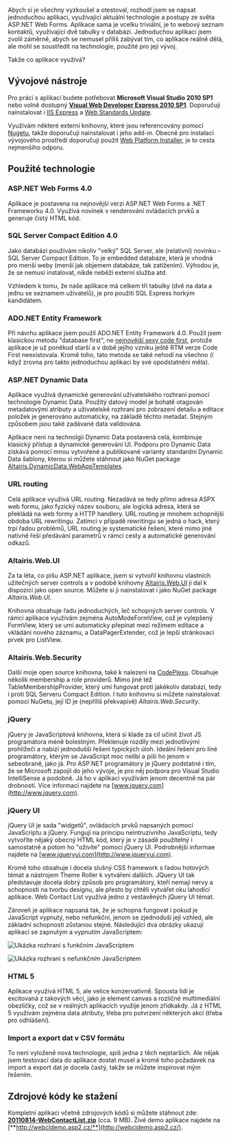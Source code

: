<!-- dcterms:identifier = aspnetcz#331 -->
<!-- dcterms:title = WebContactList: Nová ukázková aplikace postavená na moderních technologiích -->
<!-- dcterms:abstract = Abych si je všechny vyzkoušel a otestoval, rozhodl jsem se napsat jednoduchou aplikaci, využívající aktuální technologie a postupy ze světa ASP.NET Web Forms. Pokud vás zajímá, nabízím její popis a zdrojový kód ke stažení. Aktualizováno: živé demo -->
<!-- np9:categoryId = 7 -->
<!-- x4w:category = Software -->
<!-- np9:authorId = 1 -->
<!-- np9:authorEmail = michal.valasek@altairis.cz -->
<!-- dcterms:creator = Michal Altair Valášek -->
<!-- dcterms:created = 2011-08-15T11:28:16.843+02:00 -->
<!-- dcterms:dateAccepted = 2011-08-15T11:28:18+02:00 -->
<!-- x4w:pictureWidth = 150 -->
<!-- x4w:pictureHeight = 150 -->
<!-- x4w:pictureUrl = /perex-pictures/20110815-webcontactlist-nova-ukazkova-aplikace-postavena-na-modernich-technologiich.png -->

Abych si je všechny vyzkoušel a otestoval, rozhodl jsem se napsat jednoduchou aplikaci, využívající aktuální technologie a postupy ze světa ASP.NET Web Forms. Aplikace sama je vcelku triviální, je to webový seznam kontaktů, využívající dvě tabulky v databázi. Jednoduchou aplikaci jsem zvolil záměrně, abych se nemusel příliš zabývat tím, co aplikace reálně dělá, ale mohl se soustředit na technologie, použité pro její vývoj.

Takže co aplikace využívá?

## Vývojové nástroje

Pro práci s aplikací budete potřebovat **Microsoft Visual Studio 2010 SP1** nebo volně dostupný **[Visual Web Developer Express 2010 SP1](http://www.microsoft.com/visualstudio/en-us/products/2010-editions/visual-web-developer-express)**. Doporučuji nainstalovat i [IIS Express](http://learn.iis.net/page.aspx/868/iis-express-overview/) a [Web Standards Update](http://visualstudiogallery.msdn.microsoft.com/a15c3ce9-f58f-42b7-8668-53f6cdc2cd83).

Využívám některé externí knihovny, které jsou referencovány pomocí [Nugetu](http://www.nuget.org/), takže doporučuji nainstalovat i jeho add-in. Obecně pro instalaci vývojového prostředí doporučuji použít [Web Platform Installer](http://www.microsoft.com/web/), je to cesta nejmenšího odporu.

## Použité technologie

### ASP.NET Web Forms 4.0

Aplikace je postavena na nejnovější verzi ASP.NET Web Forms a .NET Frameworku 4.0. Využívá novinek v renderování ovládacích prvků a generuje čistý HTML kód.

### SQL Server Compact Edition 4.0

Jako databázi používám nikoliv "velký" SQL Server, ale (relativní) novinku – SQL Server Compact Edition. To je embedded databáze, která je vhodná pro menší weby (menší jak objemem databáze, tak zatížením). Výhodou je, že se nemusí instalovat, nikde neběží externí služba atd.

Vzhledem k tomu, že naše aplikace má celkem tři tabulky (dvě na data a jednu se seznamem uživatelů), je pro použití SQL Express horkým kandidátem.

### ADO.NET Entity Framework

Při návrhu aplikace jsem použil ADO.NET Entity Framework 4.0. Použil jsem klasickou metodu "database first", ne [nejnovější sexy code first](http://weblogs.asp.net/scottgu/archive/2010/07/16/code-first-development-with-entity-framework-4.aspx), protože aplikace je už poněkud starší a v době jejího vzniku ještě RTM verze Code First neexistovala. Kromě toho, tato metoda se také nehodí na všechno (i když zrovna pro takto jednoduchou aplikaci by své opodstatnění měla).

### ASP.NET Dynamic Data

Aplikace využívá dynamické generování uživatelského rozhraní pomocí technologie Dynamic Data. Použitý datový model je bohatě otagován metadatovými atributy a uživatelské rozhraní pro zobrazení detailu a editace položek je generováno automaticky, na základě těchto metadat. Stejným způsobem jsou také zadávané data validována.

Aplikace není na technolgii Dynamic Data postavená celá, kombinuje klasický přístup a dynamické generování UI. Podporu pro Dynamic Data získává pomocí mnou vytvořené a publikované varianty standardní Dynamic Data šablony, kterou si můžete stáhnout jako NuGet package [Altairis.DynamicData.WebAppTemplates](http://www.nuget.org/List/Packages/Altairis.DynamicData.WebAppTemplates).

### URL routing

Celá aplikace využívá URL routing. Nezadává se tedy přímo adresa ASPX web formu, jako fyzický název souboru, ale logická adresa, která se překládá na web formy a HTTP handlery. URL routing je mnohem schopnější obdoba URL rewritingu. Zatímci v případě rewritingu se jedná o hack, který trpí řadou problémů, URL routing je systematické řešení, které mimo jiné nativně řeší předávání parametrů v rámci cesty a automatické generování odkazů.

### Altairis.Web.UI

Za ta léta, co píšu ASP.NET aplikace, jsem si vytvořil knihovnu vlastních užitečných server controls a v podobě knihovny [Altairis.Web.UI](http://altairiswebui.codeplex.com/) ji dal k dispozici jako open source. Můžete si ji nainstalovat i jako NuGet package *Altairis.Web.UI*.

Knihovna obsahuje řadu jednoduchých, leč schopných server controls. V rámci aplikace využívám zejména AutoModeFormView, což je vylepšený FormView, který se umí automaticky přepínat mezi režimem editace a vkládání nového záznamu, a DataPagerExtender, což je lepší stránkovací prvek pro ListView.

### Altairis.Web.Security

Další moje open source knihovna, také k nalezení na [CodePlexu](http://altairiswebsecurity.codeplex.com/). Obsahuje několik membership a role providerů. Mimo jiné též TableMembershipProvider, který umí fungovat proti jakékoliv databází, tedy i proti SQL Serveru Compact Edition. I tuto knihovnu si můžete nainstalovat pomocí NuGetu, její ID je (nepříliš překvapivě) *Altairis.Web.Security*.

### jQuery

jQuery je JavaScriptová knihovna, která si klade za cíl učinit život JS programátora méně bolestným. Překlenuje rozdíly mezi jednotlivými prohlížeči a nabízí jednodušší řešení typických úloh. Ideální řešení pro líné programátory, kterým se JavaScript moc nelíbí a píší ho jenom v sebeobraně, jako já. Pro ASP.NET programátory je jQuery podstatné i tím, že se Microsoft zapojil do jeho vývoje, je pro něj podpora pro Visual Studio IntelliSense a podobně. Já ho v aplikaci využívám jenom decentně na pár drobností. Více informací najdete na [www.jquery.com](http://www.jquery.com). 

### jQuery UI

jQuery UI je sada "widgetů", ovládacích prvků napsaných pomocí JavaScriptu a jQuery. Fungují na principu neintruzivního JavaScriptu, tedy vytvoříte nějaký obecný HTML kód, který je v zásadě použitelný i samostatně a potom ho "oživíte" pomocí jQuery UI. Podrobnější informae najdete na [www.jqueryui.com](http://www.jqueryui.com). 

Kromě toho obsahuje i docela slušný CSS framework s řadou hotových témat a nástrojem Theme Roller k vytváření dalších. JQuery UI tak představuje docela dobrý způsob pro programátory, kteří nemají nervy a schopnosti na tvorbu designu, ale přesto by chtěli vytvářet oku lahodící aplikace. Web Contact List využívá jedno z vestavěných jQuery UI témat.

Zároveň je aplikace napsaná tak, že je schopna fungovat i pokud je JavaScript vypnutý, nebo nefunkční, jenom se zjednoduší její vzhled, ale základní schopnosti zůstanou stejné. Následující dva obrázky ukazují aplikaci se zapnutým a vypnutím JavaScriptem:

![Ukázka rozhraní s funkčním JavaScriptem](http://www.aspnet.cz/Files/20110815-webcl_script_3.png "Ukázka rozhraní s funkčním JavaScriptem")

![Ukázka rozhraní s nefunkčním JavaScriptem](http://www.aspnet.cz/Files/20110815-webcl_noscript_3.png "Ukázka rozhraní s nefunkčním JavaScriptem")

### HTML 5

Aplikace využívá HTML 5, ale velice konzervativně. Spousta lidí je excitovaná z takových věcí, jako je element canvas a rozličné multimediální obezličky, což se v reálných aplikacích využije jenom zřídkakdy. Já z HTML 5 využívám zejména data atributy, třeba pro potvrzení některých akcí (třeba pro odhlášení).

### Import a export dat v CSV formátu

To není vyloženě nová technologie, spíš jedna z těch nejstarších. Ale nějak jsem testovací data do aplikace dostat musel a kromě toho požadavek na import a export dat je docela častý, takže se můžete inspirovat mým řešením.

## Zdrojové kódy ke stažení

Kompletní aplikaci včetně zdrojových kódů si můžete stáhnout zde: **[20110814-WebContactList.zip](/files/20110814-WebContactList.zip)** (cca. 9 MB). Živé demo aplikace najdete na [**http://webcldemo.asp2.cz/**](http://webcldemo.asp2.cz/). 